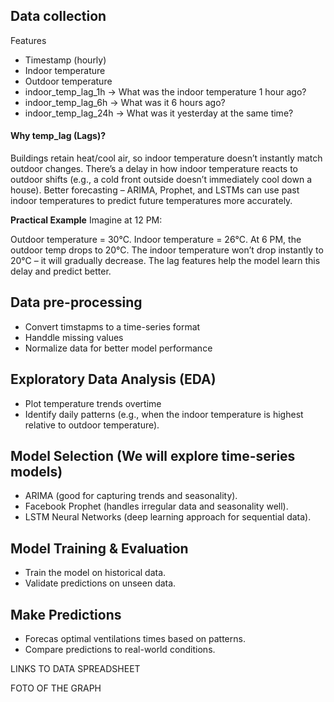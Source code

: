 



## Data collection

Features
- Timestamp (hourly)
- Indoor temperature
- Outdoor temperature
- indoor_temp_lag_1h → What was the indoor temperature 1 hour ago?
- indoor_temp_lag_6h → What was it 6 hours ago?
- indoor_temp_lag_24h → What was it yesterday at the same time?

#### Why temp_lag (Lags)?
Buildings retain heat/cool air, so indoor temperature doesn’t instantly match outdoor changes.
There’s a delay in how indoor temperature reacts to outdoor shifts (e.g., a cold front outside doesn’t immediately cool down a house).
Better forecasting – ARIMA, Prophet, and LSTMs can use past indoor temperatures to predict future temperatures more accurately.

**Practical Example**
Imagine at 12 PM:

Outdoor temperature = 30°C.
Indoor temperature = 26°C.
At 6 PM, the outdoor temp drops to 20°C.
The indoor temperature won’t drop instantly to 20°C – it will gradually decrease.
The lag features help the model learn this delay and predict better.


## Data pre-processing
- Convert timstapms to a time-series format
- Handdle missing values
- Normalize data for better model performance

## Exploratory Data Analysis (EDA)
- Plot temperature trends overtime
- Identify daily patterns (e.g., when the indoor temperature is highest relative to outdoor temperature).

## Model Selection (We will explore time-series models)
- ARIMA (good for capturing trends and seasonality).
- Facebook Prophet (handles irregular data and seasonality well).
- LSTM Neural Networks (deep learning approach for sequential data).

## Model Training & Evaluation
- Train the model on historical data.
- Validate predictions on unseen data.

## Make Predictions
- Forecas optimal ventilations times based on patterns.
- Compare predictions to real-world conditions.


LINKS TO DATA SPREADSHEET

FOTO OF THE GRAPH

